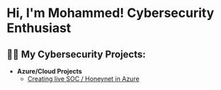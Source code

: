<h1>Hi, I'm Mohammed! Cybersecurity Enthusiast

<h2>👨‍💻 My Cybersecurity Projects:</h2>

- <b>Azure/Cloud Projects</b>
  - [Creating live SOC / Honeynet in Azure](https://github.com/MohammedAl13/Cloud-SOC)



